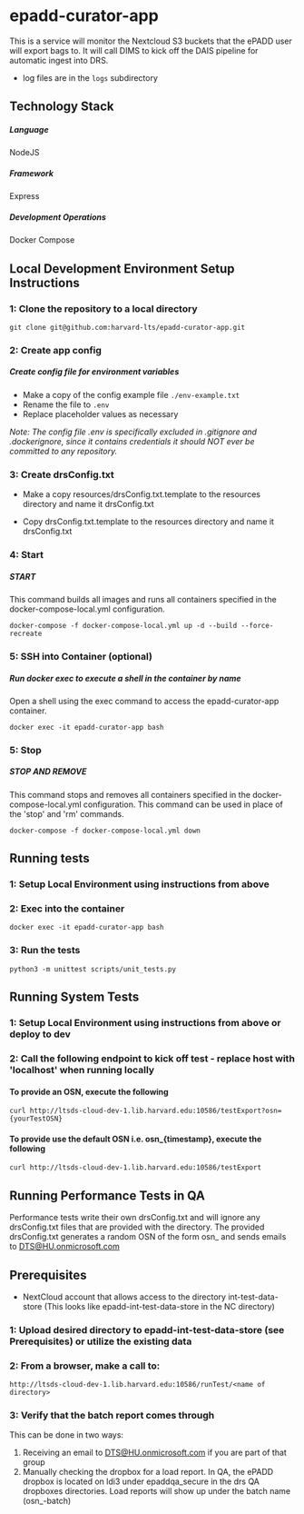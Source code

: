 # epadd-curator-app
This is a service will monitor the Nextcloud S3 buckets that the ePADD user will export bags to. It will call DIMS to kick off the DAIS pipeline for automatic ingest into DRS.

* log files are in the `logs` subdirectory

## Technology Stack
##### Language
NodeJS

##### Framework
Express

##### Development Operations
Docker Compose

## Local Development Environment Setup Instructions

### 1: Clone the repository to a local directory
`git clone git@github.com:harvard-lts/epadd-curator-app.git`

### 2: Create app config

##### Create config file for environment variables
- Make a copy of the config example file `./env-example.txt`
- Rename the file to `.env`
- Replace placeholder values as necessary

*Note: The config file .env is specifically excluded in .gitignore and .dockerignore, since it contains credentials it should NOT ever be committed to any repository.*

### 3: Create drsConfig.txt

- Make a copy resources/drsConfig.txt.template to the resources directory and name it drsConfig.txt

- Copy drsConfig.txt.template to the resources directory and name it drsConfig.txt


### 4: Start

##### START

This command builds all images and runs all containers specified in the docker-compose-local.yml configuration.

```
docker-compose -f docker-compose-local.yml up -d --build --force-recreate
```

### 5: SSH into Container (optional)

##### Run docker exec to execute a shell in the container by name

Open a shell using the exec command to access the epadd-curator-app container.

```
docker exec -it epadd-curator-app bash
```

### 5: Stop

##### STOP AND REMOVE

This command stops and removes all containers specified in the docker-compose-local.yml configuration. This command can be used in place of the 'stop' and 'rm' commands.

```
docker-compose -f docker-compose-local.yml down
```

## Running tests

### 1: Setup Local Environment using instructions from above

### 2: Exec into the container

```
docker exec -it epadd-curator-app bash
```

### 3: Run the tests

```
python3 -m unittest scripts/unit_tests.py 
```

## Running System Tests

### 1: Setup Local Environment using instructions from above or deploy to dev

### 2: Call the following endpoint to kick off test - replace host with 'localhost' when running locally

#### To provide an OSN, execute the following

```
curl http://ltsds-cloud-dev-1.lib.harvard.edu:10586/testExport?osn={yourTestOSN}
```

#### To provide use the default OSN i.e. osn_{timestamp}, execute the following

```
curl http://ltsds-cloud-dev-1.lib.harvard.edu:10586/testExport
```

## Running Performance Tests in QA

Performance tests write their own drsConfig.txt and will ignore any drsConfig.txt files that are provided with the directory.  The provided drsConfig.txt generates a random OSN of the form osn_<timestamp> and sends emails to DTS@HU.onmicrosoft.com

## Prerequisites

- NextCloud account that allows access to the directory int-test-data-store (This looks like epadd-int-test-data-store in the NC directory)


### 1: Upload desired directory to epadd-int-test-data-store (see Prerequisites) or utilize the existing data

### 2: From a browser, make a call to:
```
http://ltsds-cloud-dev-1.lib.harvard.edu:10586/runTest/<name of directory>
```
### 3: Verify that the batch report comes through 
This can be done in two ways:
1. Receiving an email to DTS@HU.onmicrosoft.com if you are part of that group
2. Manually checking the dropbox for a load report.  In QA, the ePADD dropbox is located on ldi3 under epaddqa_secure in the drs QA dropboxes directories.  Load reports will show up under the batch name (osn_<timestamp>-batch)